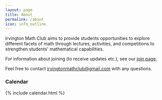 ```yaml
---
layout: page
title: About
permalink: /about
icon: info_outline
---
```


Irvington Math Club aims to provide students opportunities to explore different facets of math through lectures, activities, and competitions to strengthen students' mathematical capabilities.

For information about joining (to receive updates etc.), see our [join page](/join).

Feel free to contact irvingtonmathclub@gmail.com with any questions.

### Calendar

{% include calendar.html %}
